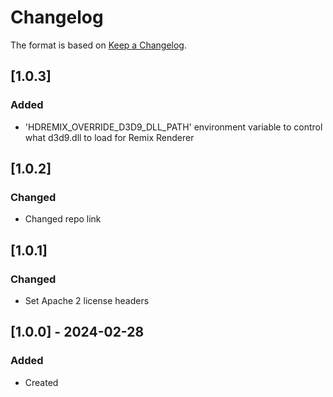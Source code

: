 # Changelog
The format is based on [Keep a Changelog](https://keepachangelog.com/en/1.0.0/).

## [1.0.3]
### Added
- 'HDREMIX_OVERRIDE_D3D9_DLL_PATH' environment variable to control what d3d9.dll to load for Remix Renderer

## [1.0.2]
### Changed
- Changed repo link

## [1.0.1]
### Changed
- Set Apache 2 license headers

## [1.0.0] - 2024-02-28
### Added
- Created
